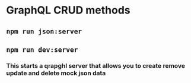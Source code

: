 # GraphQL CRUD methods

## ```npm run json:server```
## ```npm run dev:server```

### This starts a qrapghl server that allows you to create remove update and delete mock json data
